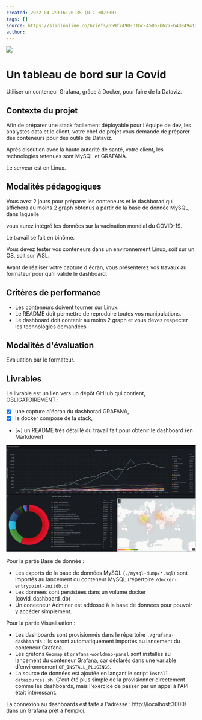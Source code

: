```yaml
---
created: 2022-04-29T16:20:35 (UTC +02:00)
tags: []
source: https://simplonline.co/briefs/659f7490-31bc-4506-b627-b4d84941dccf
author: 
---
```


![](https://simplonline.co/_next/image?url=https%3A%2F%2Fsimplonline-v3-prod.s3.eu-west-3.amazonaws.com%2Fmedia%2Fimage%2Fjpg%2F54f14e96-e713-4b2a-9900-18a536c12077.jpg&w=1280&q=75)

# Un tableau de bord sur la Covid

Utiliser un conteneur Grafana, grâce à Docker, pour faire de la Dataviz.

## Contexte du projet

Afin de préparer une stack facilement déployable pour l'équipe de dev, les analystes data et le client, votre chef de projet vous demande de préparer des conteneurs pour des outils de Dataviz.

Après discution avec la haute autorité de santé, votre client, les technologies retenues sont MySQL et GRAFANA.

Le serveur est en Linux.

## Modalités pédagogiques

Vous avez 2 jours pour préparer les conteneurs et le dashborad qui affichera au moins 2 graph obtenus à partir de la base de donnée MySQL, dans laquelle 

vous aurez intégré les données sur la vacination mondial du COVID-19.

Le travail se fait en binôme.

Vous devez tester vos conteneurs dans un environnement Linux, soit sur un OS, soit sur WSL.

Avant de réaliser votre capture d'écran, vous présenterez vos travaux au formateur pour qu'il valide le dashboard.

## Critères de performance

- Les conteneurs doivent tourner sur Linux.
- Le README doit permettre de reproduire toutes vos manipulations.
- Le dashboard doit contenir au moins 2 graph et vous devez respecter les technologies demandées

## Modalités d'évaluation

Evaluation par le formateur.

## Livrables

Le livrable est un lien vers un dépôt GitHub qui contient, OBLIGATOIREMENT :
- [X] une capture d'écran du dashborad GRAFANA,
- [X] le docker compose de la stack,
- [~] un README très détaillé du travail fait pour obtenir le dashboard (en Markdown)

![Dashboard Grafana](Covid_Dashboard.png)

Pour la partie Base de donnée :
- Les exports de la base de données MySQL (`./mysql-dump/*.sql`) sont importés au lancement du conteneur MySQL (répertoire `/docker-entrypoint-initdb.d`)
- Les données sont persistées dans un volume docker (covid_dashboard_db)
- Un coneeneur Adminer est addossé à la base de données pour pouvoir y accéder simplement.


Pour la partie Visualisation :
- Les dashboards sont provisionnés dans le répertoire `./grafana-dashboards` : ils seront automatiquement importés au lancement du conteneur Grafana.
- Les gréfons `Geomap` et `grafana-worldmap-panel` sont installés au lancement du conteneur Grafana, car déclarés dans une variable d'environnement `GF_INSTALL_PLUGINGS`.
- La source de données est ajoutée en lançant le script `install-datasources.sh`. Ç'eut été plus simple de la provisionner directement comme les dashboards, mais l'exercice de passer par un appel à l'API était intéressant.


La connexion au dashboards est faite à l'adresse : http://localhost:3000/ dans un Grafana prêt à l'emploi.

